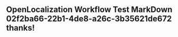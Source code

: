 <properties
ms.topic="hero-topic"
ms.test1="hero-topic"
ms.test2="test"/>

## OpenLocalization Workflow Test MarkDown 02f2ba66-22b1-4de8-a26c-3b35621de672 thanks!
